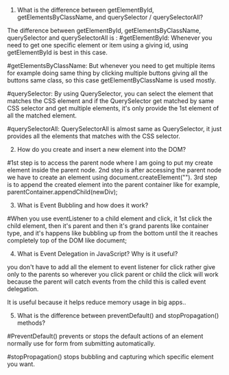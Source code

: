 1. What is the difference between getElementById, getElementsByClassName, and querySelector / querySelectorAll?

The difference between getElementById, getElementsByClassName, querySelector and querySelectorAll is :
#getElementById:
Whenever you need to get one specific element or item using a giving id, using getElementById is best in this case.

#getElementsByClassName:
But whenever you need to get multiple items for example doing same thing by clicking multiple buttons giving all the buttons same class, so this case getElementByClassName is used mostly.

#querySelector:
By using QuerySelector, you can select the element that matches the CSS element
and if the QuerySelector get matched by same CSS selector and get multiple elements, it's only provide the 1st element of all the matched element.

#querySelectorAll:
QuerySelectorAll is almost same as QuerySelector, it just provides all the elements that matches with the CSS selector.

2. How do you create and insert a new element into the DOM?

#1st step is to access the parent node where I am going to put my create
element inside the parent node.
2nd step is after accessing the parent node we have to create an element
using document.createElement("").
3rd step is to append the created element into the parent container
like for example, parentContainer.appendChild(newDiv);

3. What is Event Bubbling and how does it work?

#When you use eventListener to a child element and click, 
it 1st click the child element, then it's parent and then it's
grand parents like container type, and it's happens like bubbling up from the bottom until the it reaches completely top of the DOM like document;


4. What is Event Delegation in JavaScript? Why is it useful?

you don't have to add all the element to event listener for click 
rather give only to the parents so wherever you click parent or child 
the click will work because the parent will catch events from the child
this is called event delegation.

It is useful because it helps reduce memory usage in big apps..


5. What is the difference between preventDefault() and stopPropagation() methods?

#PreventDefault() prevents or stops the default actions of an element
normally use for form from submitting automatically.

#stopPropagation() stops bubbling and capturing which specific element you want. 


